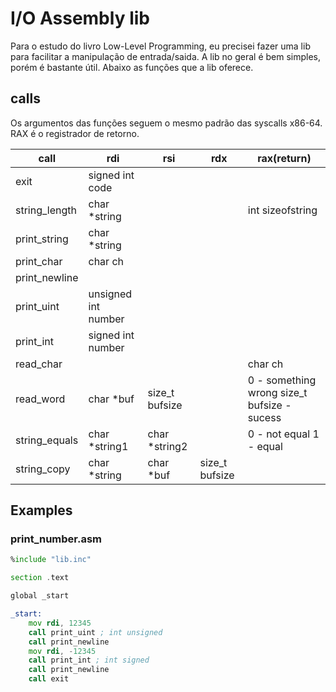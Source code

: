 # I/O Assembly lib 
Para o estudo do livro Low-Level Programming, eu precisei fazer uma lib para facilitar a manipulação de entrada/saida. A lib no geral é bem simples, porém é bastante útil. Abaixo as funções que a lib oferece.

## calls
Os argumentos das funções seguem o mesmo padrão das syscalls x86-64. RAX é o registrador de retorno.

| call          | rdi                   | rsi            | rdx            | rax(return)                                   |
|---------------|-----------------------|----------------|----------------|---------------------------------------------|
| exit          | signed int code |                |                |                                             |
| string_length | char \*string          |                |                | int sizeofstring                            |
| print_string  | char \*string          |                |                |                                             |
| print_char    | char ch               |                |                |                                             |
| print_newline |                       |                |                |                                             |
| print_uint    | unsigned int number   |                |                |                                             |
| print_int     | signed int number     |                |                |                                             |
| read_char     |                       |                |                | char ch                                     |
| read_word     | char \*buf             | size_t bufsize |                | 0 - something wrong size_t bufsize - sucess |
| string_equals | char \*string1         | char \*string2  |                |  0 - not equal 1 - equal                    |
| string_copy   | char \*string          | char \*buf      | size_t bufsize |                                             |

## Examples

### print_number.asm
```asm
%include "lib.inc"

section .text

global _start

_start:
	mov rdi, 12345
	call print_uint ; int unsigned
	call print_newline
	mov rdi, -12345
	call print_int ; int signed
	call print_newline 
	call exit
 ```
